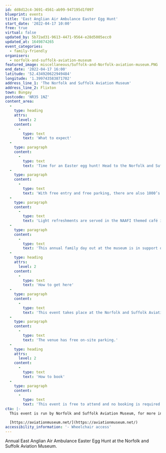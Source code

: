 ```yaml
---
id: dd8d12c4-3691-4561-ab99-947195d1f097
blueprint: events
title: 'East Anglian Air Ambulance Easter Egg Hunt'
start_date: '2022-04-17 10:00'
free: true
virtual: false
updated_by: 5b72ad31-9613-4471-9564-e28d5005ecc0
updated_at: 1649874265
event_categories:
  - family-friendly
organisers:
  - norfolk-and-suffolk-aviation-museum
featured_image: miscellaneous/Suffolk-and-Norfolk-aviation-museum.PNG
end_date: '2022-04-17 16:00'
latitude: '52.434920622949484'
longitude: '1.399743583871702'
address_line_1: 'The Norfolk and Suffolk Aviation Museum'
address_line_2: Flixton
town: Bungay
postcode: 'NR35 1NZ'
content_area:
  -
    type: heading
    attrs:
      level: 2
    content:
      -
        type: text
        text: 'What to expect'
  -
    type: paragraph
    content:
      -
        type: text
        text: 'Time for an Easter egg hunt! Head to the Norfolk and Suffolk Aviation Museum on Easter Sunday for stalls and games for all the family to enjoy. There will be a quiz on the day with an Easter Egg being the reward…actually, everyone taking part will receive an egg!'
  -
    type: paragraph
    content:
      -
        type: text
        text: 'With free entry and free parking, there are also 1000’s of artefacts, 60+ aircraft and cockpits, and themed rooms dedicated to the RAF Bomber Command, 446th Bomb Group, Air-Sea Rescue/Coastal Command and the Royal Observer Corps.'
  -
    type: paragraph
    content:
      -
        type: text
        text: 'Light refreshments are served in the NAAFI themed café in the main hangar, and there are picnic tables throughout the site. There is wheelchair friendly access to all areas apart from aircraft cockpits. Well behaved dogs are welcome, provided they are kept on a lead (not in the shop, please).'
  -
    type: paragraph
    content:
      -
        type: text
        text: 'This annual family day out at the museum is in support of the East Anglian Air Ambulance. A donation will be made to the Air Ambulance after the event.'
  -
    type: heading
    attrs:
      level: 2
    content:
      -
        type: text
        text: 'How to get here'
  -
    type: paragraph
    content:
      -
        type: text
        text: 'This event takes place at the Norfolk and Suffolk Aviation Museum, NR35 1NZ.'
  -
    type: paragraph
    content:
      -
        type: text
        text: 'The venue has free on-site parking.'
  -
    type: heading
    attrs:
      level: 2
    content:
      -
        type: text
        text: 'How to book'
  -
    type: paragraph
    content:
      -
        type: text
        text: 'This event is free to attend and no booking is required.'
cta: |-
  This event is run by Norfolk and Suffolk Aviation Museum, for more information please get in touch via:

  [https://aviationmuseum.net/](https://aviationmuseum.net/)
accessibility_information: '- Wheelchair access'
---
```

Annual East Anglian Air Ambulance Easter Egg Hunt at the Norfolk and Suffolk Aviation Museum.